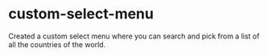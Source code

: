 # custom-select-menu
Created a custom select menu where you can search and pick from a list of all the countries of the world.
